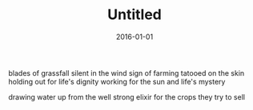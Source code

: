 ﻿---
title: Untitled
tags: poem
date: 2016-01-01
---
blades of grassfall silent in the wind
sign of farming tatooed on the skin
holding out for life's dignity
working for the sun and life's mystery

drawing water up from the well
strong elixir for the crops they try to sell

